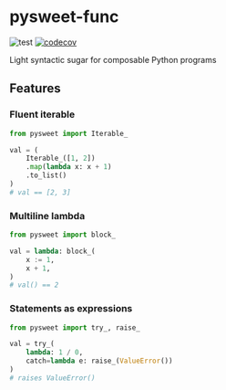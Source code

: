 # pysweet-func

![test](https://github.com/natso26/pysweet-func/actions/workflows/test.yml/badge.svg?branch=main&event=push)
[![codecov](https://codecov.io/gh/natso26/pysweet-func/branch/main/graph/badge.svg)](https://codecov.io/gh/natso26/pysweet-func)

Light syntactic sugar for composable Python programs

## Features

### Fluent iterable

```python
from pysweet import Iterable_

val = (
    Iterable_([1, 2])
    .map(lambda x: x + 1)
    .to_list()
)
# val == [2, 3]
```

### Multiline lambda

```python
from pysweet import block_

val = lambda: block_(
    x := 1,
    x + 1,
)
# val() == 2
```

### Statements as expressions

```python
from pysweet import try_, raise_

val = try_(
    lambda: 1 / 0,
    catch=lambda e: raise_(ValueError())
)
# raises ValueError()
```
